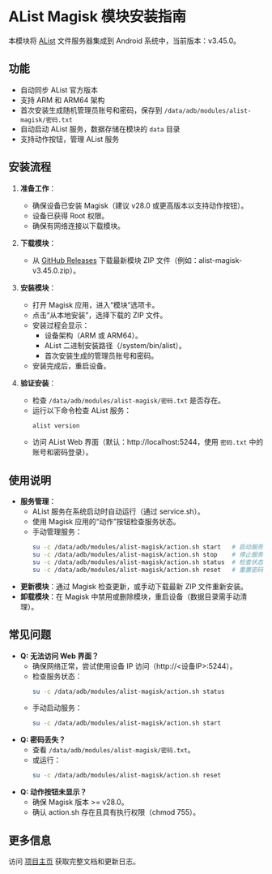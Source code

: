 # AList Magisk 模块安装指南

本模块将 [AList](https://github.com/AlistGo/alist) 文件服务器集成到 Android 系统中，当前版本：v3.45.0。

## 功能
- 自动同步 AList 官方版本
- 支持 ARM 和 ARM64 架构
- 首次安装生成随机管理员账号和密码，保存到 `/data/adb/modules/alist-magisk/密码.txt`
- 自动启动 AList 服务，数据存储在模块的 `data` 目录
- 支持动作按钮，管理 AList 服务

## 安装流程
1. **准备工作**：
   - 确保设备已安装 Magisk（建议 v28.0 或更高版本以支持动作按钮）。
   - 设备已获得 Root 权限。
   - 确保有网络连接以下载模块。

2. **下载模块**：
   - 从 [GitHub Releases](https://github.com/Alien-Et/Alist-Magisk/releases) 下载最新模块 ZIP 文件（例如：alist-magisk-v3.45.0.zip）。

3. **安装模块**：
   - 打开 Magisk 应用，进入“模块”选项卡。
   - 点击“从本地安装”，选择下载的 ZIP 文件。
   - 安装过程会显示：
     - 设备架构（ARM 或 ARM64）。
     - AList 二进制安装路径（/system/bin/alist）。
     - 首次安装生成的管理员账号和密码。
   - 安装完成后，重启设备。

4. **验证安装**：
   - 检查 `/data/adb/modules/alist-magisk/密码.txt` 是否存在。
   - 运行以下命令检查 AList 服务：
     ```bash
     alist version
     ```
   - 访问 AList Web 界面（默认：http://localhost:5244，使用 `密码.txt` 中的账号和密码登录）。

## 使用说明
- **服务管理**：
  - AList 服务在系统启动时自动运行（通过 service.sh）。
  - 使用 Magisk 应用的“动作”按钮检查服务状态。
  - 手动管理服务：
    ```bash
    su -c /data/adb/modules/alist-magisk/action.sh start   # 启动服务
    su -c /data/adb/modules/alist-magisk/action.sh stop    # 停止服务
    su -c /data/adb/modules/alist-magisk/action.sh status  # 检查状态
    su -c /data/adb/modules/alist-magisk/action.sh reset   # 重置密码
    ```
- **更新模块**：通过 Magisk 检查更新，或手动下载最新 ZIP 文件重新安装。
- **卸载模块**：在 Magisk 中禁用或删除模块，重启设备（数据目录需手动清理）。

## 常见问题
- **Q: 无法访问 Web 界面？**
  - 确保网络正常，尝试使用设备 IP 访问（http://<设备IP>:5244）。
  - 检查服务状态：
    ```bash
    su -c /data/adb/modules/alist-magisk/action.sh status
    ```
  - 手动启动服务：
    ```bash
    su -c /data/adb/modules/alist-magisk/action.sh start
    ```
- **Q: 密码丢失？**
  - 查看 `/data/adb/modules/alist-magisk/密码.txt`。
  - 或运行：
    ```bash
    su -c /data/adb/modules/alist-magisk/action.sh reset
    ```
- **Q: 动作按钮未显示？**
  - 确保 Magisk 版本 >= v28.0。
  - 确认 action.sh 存在且具有执行权限（chmod 755）。

## 更多信息
访问 [项目主页](https://github.com/Alien-Et/Alist-Magisk) 获取完整文档和更新日志。

